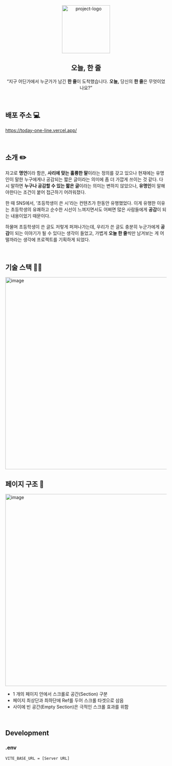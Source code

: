 <div align="center">
    <a href="https://today-one-line.vercel.app/">
      <img src="https://user-images.githubusercontent.com/42960217/210977153-feb77059-a582-4261-a983-c88c8442d131.png" width="150" alt="project-logo" />
    </a>
    <h2> 오늘, 한 줄 </h2>
    <p>
        “지구 어딘가에서 누군가가 남긴 <b>한 줄</b>이 도착했습니다. <b>오늘,</b> 당신의 <b>한 줄</b>은 무엇이었나요?”
    </p>
    <br />
</div>

## 배포 주소 💻

https://today-one-line.vercel.app/

<br />

## 소개 :pencil2:

자고로 **명언**이라 함은, **사리에 맞는 훌륭한 말**이라는 정의를 갖고 있으나 현재에는 유명인이 말한 누구에게나 공감되는 짧은 글이라는 의미에 좀 더 가깝게 쓰이는 것 같다. 다시 말하면 **누구나 공감할 수 있는 짧은 글**이라는 의미는 변하지 않았으나, **유명인**이 말해야한다는 조건이 붙어 접근하기 어려워졌다.

한 때 SNS에서, ‘초등학생이 쓴 시’라는 컨텐츠가 한동안 유행했었다. 이게 유행한 이유는 초등학생의 유쾌하고 순수한 시선이 느껴지면서도 어쩌면 많은 사람들에게 **공감**이 되는 내용이었기 때문이다.

하물며 초등학생이 쓴 글도 저렇게 퍼져나가는데, 우리가 쓴 글도 충분히 누군가에게 **공감**이 되는 이야기가 될 수 있다는 생각이 들었고, 가볍게 **오늘 한 줄**씩만 남겨보는 게 어떨까라는 생각에 프로젝트를 기획하게 되었다.

<br />

## 기술 스택 👨‍💻

<img width="600" alt="image" src="https://user-images.githubusercontent.com/42960217/210500321-665b8e0e-88c6-4929-8851-e5e08df5d579.png">

<br />

## 페이지 구조 🎨

<img width="600" alt="image" src="https://user-images.githubusercontent.com/42960217/210497122-520b234e-fecd-4732-8df7-0dbeaabab0a2.png">

- 1 개의 페이지 안에서 스크롤로 공간(Section) 구분
- 페이지 최상단과 최하단에 Ref를 두어 스크롤 타겟으로 삼음
- 사이에 빈 공간(Empty Section)은 극적인 스크롤 효과를 위함

<br />

## Development

### .env

```bash
VITE_BASE_URL = [Server URL]
```
